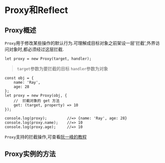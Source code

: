 # Proxy和Reflect

## Proxy概述
`Proxy`用于修改某些操作的默认行为.可理解成目标对象之前架设一层'拦截',外界访问对象时,都必须经过这层拦截.

`let proxy = new Proxy(target, handler);`

> `target`参数为要拦截的目标
> `handler`参数为对象

```
const obj = {
    name: 'Ray',
    age: 28
};
let proxy = new Proxy(obj, {
    //  拦截对象的 get 方法
    get: (target, property) => 10
});

console.log(proxy);         //=> {name: 'Ray', age: 28}
console.log(proxy.name);    //=> 10
console.log(proxy.age);     //=> 10
```

`Proxy`支持的拦截操作,可查看[阮一峰的教程](http://es6.ruanyifeng.com/#docs/proxy)

## Proxy实例的方法
